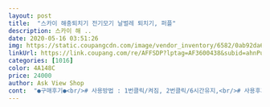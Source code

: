 ```yaml
---
layout: post 
title:  "스카이 해충퇴치기 전기모기 날벌레 퇴치기, 퍼플" 
description: 스카이 해 ..
date: 2020-05-16 03:51:26 
img: https://static.coupangcdn.com/image/vendor_inventory/6582/0ab92da69cf17d8ec91ec4c340d953cd913b73aa379b93620a8fb5780aa5.jpg 
linkUrl: https://link.coupang.com/re/AFFSDP?lptag=AF3600438&subid=ahnPublicAsk&pageKey=243154986&itemId=771917002&vendorItemId=70674479170&traceid=V0-113-f2af358baf81f2e1 
categories: [1016] 
color: 4A148C 
price: 24000 
author: Ask View Shop 
cont:  "●구매후기●<br/># 사용방법 : 1번클릭/켜짐, 2번클릭/6시간유지,<br/># 사용후기 :<br/>(팬 속도조절은 기본설정 한가지)<br/>365NM파장 및 LED의 은은한 푸른 빛과 열기로 모기를 제품 근처로<br/>3번클릭/12시간유지, 4번클릭/꺼짐<br/>구매하는 것보다는 빠른 것으로 보입니다.<br/><br/>그러나... <br/> 화이트를 주문했는데 당당히 퍼플이 배송됐네요<br/> -.<br/><br/> -<br/>만듦새는 나름 깔끔하고 준수한 편입니다.<br/> 그리고 모기퇴치 방식은<br/>모기를 죽이는 방식이라는데... <br/> 뭔가 괜히 거창하게 들리네요.<br/><br/>배송시간이 길어서 고민햇는데 일주일만에 받앗네요 생각보다 빠르고 모기 퇴치 굿이네요!<br/>사용해볼 예정입니다.<br/><br/>사용후기는 며칠간 써본 뒤에 사진으로 올릴 예정이고 일단 수령후기부터<br/>아니라 빨아들이다보니 나름 조용한 편이긴 한데 그래도 몇년 전부터<br/>아무래도 그냥 재고 있는 걸로 보내준 듯 합니다.<br/><br/>올립니다.<br/> 직구치고는 거의 10일만에 도착해서 꽤 빠른 편이라 알리에서<br/>유순한 양반이라 그냥 넘어가는걸로<br/>유인한 뒤 역회전하는 팬으로 빨아들여 증폭된 내부 공기압으로<br/>유행 중인 무소음 소형 선풍기에 비해 아주 살짝 더 크긴 합니다.<br/><br/>이제 성능적인 부분만 남아있는데 며칠간 침대 머리 윗쪽에 두고<br/>이제서야 후기 올리네요^^  사무실에 모기가 하 도 많아서 이것저것 찾다가 한번 써보자하는 맘으로 구매하긴 했는데 이렇게 써보니 효과 짱인듯요... <br/>음흠 ... <br/> 판매자님 대박 나세요^^ 너무 만족해요<br/>제가 개진상 고객이었다면 깽판부리고 교환요청 했을테지만<br/>제품 구조 자체는 단순해서 소재나 무게는 상당히 가벼운 편이고<br/>참고로 작동 시 제품 내부에 팬 회전소음은 아무래도 바람을 내뱉는 게<br/># 사용방법 : 1번클릭/켜짐, 2번클릭/6시간유지,<br/># 사용후기 :<br/>(팬 속도조절은 기본설정 한가지)<br/>365NM파장 및 LED의 은은한 푸른 빛과 열기로 모기를 제품 근처로<br/>3번클릭/12시간유지, 4번클릭/꺼짐<br/>구매하는 것보다는 빠른 것으로 보입니다.<br/><br/>그러나... <br/> 화이트를 주문했는데 당당히 퍼플이 배송됐네요<br/> -.<br/><br/> -<br/>만듦새는 나름 깔끔하고 준수한 편입니다.<br/> 그리고 모기퇴치 방식은<br/>모기를 죽이는 방식이라는데... <br/> 뭔가 괜히 거창하게 들리네요.<br/><br/>배송시간이 길어서 고민햇는데 일주일만에 받앗네요 생각보다 빠르고 모기 퇴치 굿이네요!<br/>사용해볼 예정입니다.<br/><br/>사용후기는 며칠간 써본 뒤에 사진으로 올릴 예정이고 일단 수령후기부터<br/>아니라 빨아들이다보니 나름 조용한 편이긴 한데 그래도 몇년 전부터<br/>아무래도 그냥 재고 있는 걸로 보내준 듯 합니다.<br/><br/>올립니다.<br/> 직구치고는 거의 10일만에 도착해서 꽤 빠른 편이라 알리에서<br/>유순한 양반이라 그냥 넘어가는걸로<br/>유인한 뒤 역회전하는 팬으로 빨아들여 증폭된 내부 공기압으로<br/>유행 중인 무소음 소형 선풍기에 비해 아주 살짝 더 크긴 합니다.<br/><br/>이제 성능적인 부분만 남아있는데 며칠간 침대 머리 윗쪽에 두고<br/>이제서야 후기 올리네요^^  사무실에 모기가 하 도 많아서 이것저것 찾다가 한번 써보자하는 맘으로 구매하긴 했는데 이렇게 써보니 효과 짱인듯요... <br/>음흠 ... <br/> 판매자님 대박 나세요^^ 너무 만족해요<br/>제가 개진상 고객이었다면 깽판부리고 교환요청 했을테지만<br/>제품 구조 자체는 단순해서 소재나 무게는 상당히 가벼운 편이고<br/>참고로 작동 시 제품 내부에 팬 회전소음은 아무래도 바람을 내뱉는 게<br/>" 
---
```

